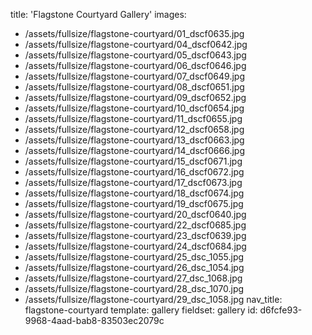 title: 'Flagstone Courtyard Gallery'
images:
  - /assets/fullsize/flagstone-courtyard/01_dscf0635.jpg
  - /assets/fullsize/flagstone-courtyard/04_dscf0642.jpg
  - /assets/fullsize/flagstone-courtyard/05_dscf0643.jpg
  - /assets/fullsize/flagstone-courtyard/06_dscf0646.jpg
  - /assets/fullsize/flagstone-courtyard/07_dscf0649.jpg
  - /assets/fullsize/flagstone-courtyard/08_dscf0651.jpg
  - /assets/fullsize/flagstone-courtyard/09_dscf0652.jpg
  - /assets/fullsize/flagstone-courtyard/10_dscf0654.jpg
  - /assets/fullsize/flagstone-courtyard/11_dscf0655.jpg
  - /assets/fullsize/flagstone-courtyard/12_dscf0658.jpg
  - /assets/fullsize/flagstone-courtyard/13_dscf0663.jpg
  - /assets/fullsize/flagstone-courtyard/14_dscf0666.jpg
  - /assets/fullsize/flagstone-courtyard/15_dscf0671.jpg
  - /assets/fullsize/flagstone-courtyard/16_dscf0672.jpg
  - /assets/fullsize/flagstone-courtyard/17_dscf0673.jpg
  - /assets/fullsize/flagstone-courtyard/18_dscf0674.jpg
  - /assets/fullsize/flagstone-courtyard/19_dscf0675.jpg
  - /assets/fullsize/flagstone-courtyard/20_dscf0640.jpg
  - /assets/fullsize/flagstone-courtyard/22_dscf0685.jpg
  - /assets/fullsize/flagstone-courtyard/23_dscf0639.jpg
  - /assets/fullsize/flagstone-courtyard/24_dscf0684.jpg
  - /assets/fullsize/flagstone-courtyard/25_dsc_1055.jpg
  - /assets/fullsize/flagstone-courtyard/26_dsc_1054.jpg
  - /assets/fullsize/flagstone-courtyard/27_dsc_1068.jpg
  - /assets/fullsize/flagstone-courtyard/28_dsc_1070.jpg
  - /assets/fullsize/flagstone-courtyard/29_dsc_1058.jpg
nav_title: flagstone-courtyard
template: gallery
fieldset: gallery
id: d6fcfe93-9968-4aad-bab8-83503ec2079c
